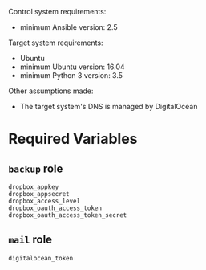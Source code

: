 Control system requirements:

- minimum Ansible version: 2.5

Target system requirements:

- Ubuntu
- minimum Ubuntu version: 16.04
- minimum Python 3 version: 3.5

Other assumptions made:

- The target system's DNS is managed by DigitalOcean

Required Variables
==================

`backup` role
-------------

    dropbox_appkey
    dropbox_appsecret
    dropbox_access_level
    dropbox_oauth_access_token
    dropbox_oauth_access_token_secret

`mail` role
-----------

    digitalocean_token
